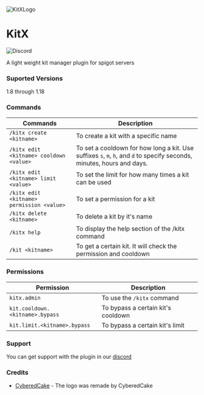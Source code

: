 ![KitXLogo](../main/KitXLogo.png)
# KitX
![Discord](https://discordapp.com/api/guilds/1133528601531252766/widget.png?style=shield)

A light weight kit manager plugin for spigot servers

### Suported Versions
1.8 through 1.18

### Commands
Commands | Description                                                    
-------------- |--------------------------------------------------------
`/kitx create <kitname>` | To create a kit with a specific name
`/kitx edit <kitname> cooldown <value>` | To set a cooldown for how long a kit. Use suffixes `s`, `m`, `h`, and `d` to specify seconds, minutes, hours and days.
`/kitx edit <kitname> limit <value>` | To set the limit for how many times a kit can be used
`/kitx edit <kitname> permission <value>` | To set a permission for a kit
`/kitx delete <kitname>`   | To delete a kit by it's name                                   
`/kitx help` | To display the help section of the /kitx command               
`/kit <kitname>` | To get a certain kit. It will check the permission and cooldown 

### Permissions
Permission | Description 
--- | ---
`kitx.admin` | To use the `/kitx` command
`kit.cooldown.<kitname>.bypass` | To bypass a certain kit's cooldown
`kit.limit.<kitname>.bypass` | To bypass a certain kit's limit

### Support
You can get support with the plugin in our [discord](https://discord.gg/DwQHaky3Nf)

### Credits
- [CyberedCake](https://github.com/CyberedCake) - The logo was remade by CyberedCake